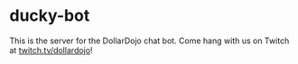 # ducky-bot

This is the server for the DollarDojo chat bot. Come hang with us on Twitch at [twitch.tv/dollardojo](https://twitch.tv/dollardojo)!

